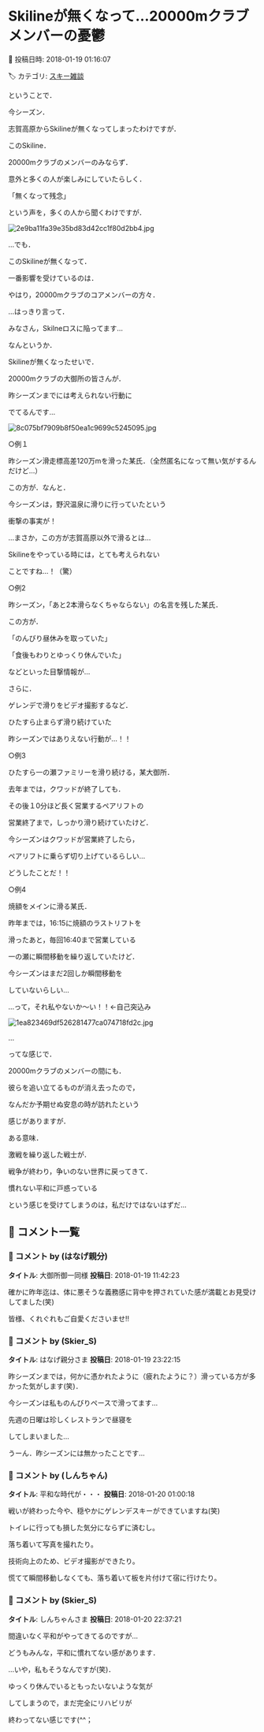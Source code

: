 # Skilineが無くなって…20000mクラブメンバーの憂鬱

📅 投稿日時: 2018-01-19 01:16:07

🏷️ カテゴリ: [スキー雑談](c1f9d2cb7478308da16419928ea3945e9.md)

ということで．


今シーズン．


志賀高原からSkilineが無くなってしまったわけですが．





このSkiline．


20000mクラブのメンバーのみならず．


意外と多くの人が楽しみにしていたらしく．


「無くなって残念」


という声を，多くの人から聞くわけですが．




![2e9ba11fa39e35bd83d42cc1f80d2bb4.jpg](images/2e9ba11fa39e35bd83d42cc1f80d2bb4.jpg)




…でも．


このSkilineが無くなって．


一番影響を受けているのは．


やはり，20000mクラブのコアメンバーの方々．


…はっきり言って．


みなさん，Skilneロスに陥ってます…





なんというか．


Skilineが無くなったせいで．


20000mクラブの大御所の皆さんが．


昨シーズンまでには考えられない行動に


でてるんです…




![8c075bf7909b8f50ea1c9699c5245095.jpg](images/8c075bf7909b8f50ea1c9699c5245095.jpg)







○例１


昨シーズン滑走標高差120万mを滑った某氏．（全然匿名になって無い気がするんだけど…）


この方が．なんと．


今シーズンは，野沢温泉に滑りに行っていたという


衝撃の事実が！


…まさか，この方が志賀高原以外で滑るとは…


Skilineをやっている時には，とても考えられない


ことですね…！（驚）





○例2


昨シーズン，「あと2本滑らなくちゃならない」の名言を残した某氏．


この方が．


「のんびり昼休みを取っていた」


「食後もわりとゆっくり休んでいた」


などといった目撃情報が…





さらに．


ゲレンデで滑りをビデオ撮影するなど．


ひたすら止まらず滑り続けていた


昨シーズンではありえない行動が…！！





○例3


ひたすら一の瀬ファミリーを滑り続ける，某大御所．


去年までは，クワッドが終了しても．


その後１0分ほど長く営業するペアリフトの


営業終了まで，しっかり滑り続けていたけど．


今シーズンはクワッドが営業終了したら，


ペアリフトに乗らず切り上げているらしい…


どうしたことだ！！





○例4


焼額をメインに滑る某氏．


昨年までは，16:15に焼額のラストリフトを


滑ったあと，毎回16:40まで営業している


一の瀬に瞬間移動を繰り返していたけど．


今シーズンはまだ2回しか瞬間移動を


していないらしい…


…って，それ私やないか～い！！←自己突込み







![1ea823469df526281477ca074718fd2c.jpg](images/1ea823469df526281477ca074718fd2c.jpg)




…


ってな感じで．


20000mクラブのメンバーの間にも．


彼らを追い立てるものが消え去ったので，


なんだか予期せぬ安息の時が訪れたという


感じがありますが．





ある意味．


激戦を繰り返した戦士が．


戦争が終わり，争いのない世界に戻ってきて．


慣れない平和に戸惑っている


という感じを受けてしまうのは，私だけではないはずだ…

## 💬 コメント一覧

### 💬 コメント by (はなげ親分)
**タイトル**: 大御所御一同様
**投稿日**: 2018-01-19 11:42:23

確かに昨年迄は、体に悪そうな義務感に背中を押されていた感が満載とお見受けしてました(笑)



皆様、くれぐれもご自愛くださいませ!!

### 💬 コメント by (Skier_S)
**タイトル**: はなげ親分さま
**投稿日**: 2018-01-19 23:22:15

昨シーズンまでは，何かに憑かれたように（疲れたように？）滑っている方が多かった気がします(笑)．



今シーズンは私ものんびりペースで滑ってます…

先週の日曜は珍しくレストランで昼寝を

してしまいました…

うーん．昨シーズンには無かったことです…

### 💬 コメント by (しんちゃん)
**タイトル**: 平和な時代が・・・
**投稿日**: 2018-01-20 01:00:18

戦いが終わった今や、穏やかにゲレンデスキーができていますね(笑)

トイレに行っても損した気分にならずに済むし。

落ち着いて写真を撮れたり。

技術向上のため、ビデオ撮影ができたり。

慌てて瞬間移動しなくても、落ち着いて板を片付けて宿に行けたり。

### 💬 コメント by (Skier_S)
**タイトル**: しんちゃんさま
**投稿日**: 2018-01-20 22:37:21

間違いなく平和がやってきてるのですが…

どうもみんな，平和に慣れてない感があります．

…いや，私もそうなんですが(笑)．

ゆっくり休んでいるともったいないような気が

してしまうので，まだ完全にリハビリが

終わってない感じです(^^；

